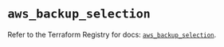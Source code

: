 # `aws_backup_selection`

Refer to the Terraform Registry for docs: [`aws_backup_selection`](https://registry.terraform.io/providers/hashicorp/aws/6.10.0/docs/resources/backup_selection).
